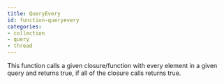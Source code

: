 ```yaml
---
title: QueryEvery
id: function-queryevery
categories:
- collection
- query
- thread
---
```


This function calls a given closure/function with every element in a given query and returns true, if all of the closure calls returns true.
